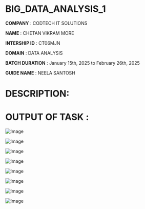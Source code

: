 # BIG_DATA_ANALYSIS_1

**COMPANY** : CODTECH IT SOLUTIONS

**NAME** : CHETAN VIKRAM MORE 

**INTERSHIP ID** : CT06MJN

**DOMAIN** : DATA ANALYSIS 

**BATCH DURATION** : January 15th, 2025 to February 26th, 2025

**GUIDE NAME** : NEELA SANTOSH

# DESCRIPTION: 

# OUTPUT OF TASK :
![Image](https://github.com/user-attachments/assets/bfc8fed9-35bd-4327-aaa4-504a67f29b6b)

![Image](https://github.com/user-attachments/assets/ddf23b29-af6d-40ad-a228-772d8e4521b5)

![Image](https://github.com/user-attachments/assets/0d45f390-3cf0-4edf-aaad-8b5cc996ecb4)

![Image](https://github.com/user-attachments/assets/cb375eea-c826-4ad7-b890-1eeec2ce4ea4)

![Image](https://github.com/user-attachments/assets/9338638a-584b-4924-975d-38bdbf5797fc)

![Image](https://github.com/user-attachments/assets/90e65641-26d0-4a8e-9d90-39ae249ac526)

![Image](https://github.com/user-attachments/assets/dd2521cd-fb01-4c12-8fc4-0d51c92f0d83)

![Image](https://github.com/user-attachments/assets/c48e454c-314e-4d84-b12a-e1bd5ee5b2b8)
